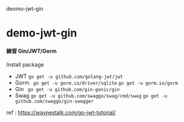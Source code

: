 deomo-jwt-gin
# demo-jwt-gin

#### 練習 Gin/JWT/Gorm

Install package
+ JWT ``` go get -u github.com/golang-jwt/jwt ``` 
+ Gorm ```  go get -u gorm.io/driver/sqlite ``` ``` go get -u gorm.io/gorm ```
+ Gin  ``` go get -u github.com/gin-gonic/gin```
+ Swag ```go get -u github.com/swaggo/swag/cmd/swag```  ```go get -u github.com/swaggo/gin-swagger``` 


ref : https://waynestalk.com/go-jwt-tutorial/

